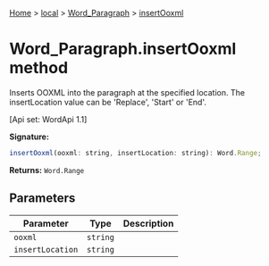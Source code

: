 [Home](./index) &gt; [local](local.md) &gt; [Word\_Paragraph](local.word_paragraph.md) &gt; [insertOoxml](local.word_paragraph.insertooxml.md)

# Word\_Paragraph.insertOoxml method

Inserts OOXML into the paragraph at the specified location. The insertLocation value can be 'Replace', 'Start' or 'End'. 

 \[Api set: WordApi 1.1\]

**Signature:**
```javascript
insertOoxml(ooxml: string, insertLocation: string): Word.Range;
```
**Returns:** `Word.Range`

## Parameters

|  Parameter | Type | Description |
|  --- | --- | --- |
|  `ooxml` | `string` |  |
|  `insertLocation` | `string` |  |

